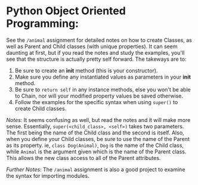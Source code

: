 # Python Object Oriented Programming:
See the `/animal` assignment for detailed notes on how to create Classes, as well
as Parent and Child classes (with unique properties). It can seem daunting at first,
but if you read the notes and study the examples, you'll see that the structure
is actually pretty self forward. The takeways are to:

1. Be sure to create an __init__ method (this is your constructor).
2. Make sure you define any instantiated values as parameters in your __init__ method.
3. Be sure to `return self` in any instance methods, else you won't be able to Chain,
   nor will your modified property values be saved otherwise.
4. Follow the examples for the specific syntax when using `super()` to create
   Child classes.

*Notes*: It seems confusing as well, but read the notes and it will
make more sense. Essentially, `super(<child_class>, <self>)` takes two parameters.
The first being the name of the Child class and the second is itself. Also,
when you define your Child classes, be sure to use the name of the Parent as
its property. ie, `class Dog(Animal)`, `Dog` is the name of the Child class,
while `Animal` is the argument given which is the name of the Parent class.
This allows the new class access to all of the Parent attributes.

*Further Notes*: The `/animal` assignment is also a good project to examine the
syntax for importing modules.
